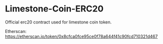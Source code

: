 # Limestone-Coin-ERC20

Official erc20 contract used for limestone coin token.

Etherscan:
https://etherscan.io/token/0x8cfca0fce95ce0f78a644f41c90fcd710321d467

